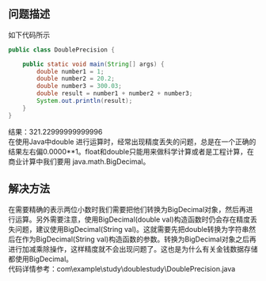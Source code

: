 ## 问题描述
如下代码所示
```java
public class DoublePrecision {

    public static void main(String[] args) {
        double number1 = 1;
        double number2 = 20.2;
        double number3 = 300.03;
        double result = number1 + number2 + number3;
        System.out.println(result);
    }
}
```
结果：321.22999999999996<br>
在使用Java中double 进行运算时，经常出现精度丢失的问题，总是在一个正确的结果左右偏0.0000**1。float和double只能用来做科学计算或者是工程计算，在商业计算中我们要用 java.math.BigDecimal。
## 解决方法
在需要精确的表示两位小数时我们需要把他们转换为BigDecimal对象，然后再进行运算。另外需要注意，使用BigDecimal(double val)构造函数时仍会存在精度丢失问题，建议使用BigDecimal(String val)。这就需要先把double转换为字符串然后在作为BigDecimal(String val)构造函数的参数。转换为BigDecimal对象之后再进行加减乘除操作，这样精度就不会出现问题了。这也是为什么有关金钱数据存储都使用BigDecimal。<br>
代码详情参考：com\example\study\doublestudy\DoublePrecision.java
